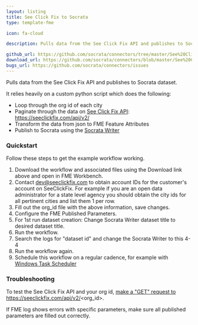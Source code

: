 ```yaml
---
layout: listing
title: See Click Fix to Socrata
type: template-fme

icon: fa-cloud

description: Pulls data from the See Click Fix API and publishes to Socrata dataset

github_url: https://github.com/socrata/connectors/tree/master/See%20Click%20Fix%20to%20Socrata
download_url: https://github.com/socrata/connectors/blob/master/See%20Click%20Fix%20to%20Socrata/SCF2Socrata.zip
bugs_url: https://github.com/socrata/connectors/issues
---
```


Pulls data from the See Click Fix API and publishes to Socrata dataset.

It relies heavily on a custom python script which does the following:

* Loop through the org id of each city
* Paginate through the data on [See Click Fix API](http://dev.seeclickfix.com/): [https://seeclickfix.com/api/v2/<orgid>](http://dev.seeclickfix.com/#url-format)
* Transform the data from json to FME Feature Attributes
* Publish to Socrata using the [Socrata Writer](https://dev.socrata.com/blog/2014/10/09/fme-socrata-writer.html)

### Quickstart

Follow these steps to get the example workflow working.

1. Download the workflow and associated files using the Download link above and open in FME Workbench.
2. Contact dev@seeclickfix.com to obtain account IDs for the customer's account on SeeClickFix. For example if you are an open data administrator for a state level agency you should obtain the city ids for all pertinent cities and list them 1 per row.
3. Fill out the org_id file with the above information, save changes.
4. Configure the FME Published Parameters.
5. For 1st run dataset creation: Change Socrata Writer dataset title to desired dataset title.
6. Run the workflow.
7. Search the logs for "dataset id" and change the Socrata Writer to this 4-4
8. Run the workflow again.
9. Schedule this workflow on a regular cadence, for example with [Windows Task Scheduler](https://support.socrata.com/hc/en-us/articles/215760118-Scheduling-a-DataSync-Update-Job-Using-Windows-Task-Scheduler)

### Troubleshooting
To test the See Click Fix API and your org id, [make a "GET" request to](https://chrome.google.com/webstore/detail/postman/fhbjgbiflinjbdggehcddcbncdddomop?utm_source=gmail) https://seeclickfix.com/api/v2/<org_id>.

If FME log shows errors with specific parameters, make sure all published parameters are filled out correctly.



